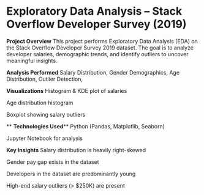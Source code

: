 # Exploratory Data Analysis – Stack Overflow Developer Survey (2019)

**Project Overview**
This project performs Exploratory Data Analysis (EDA) on the Stack Overflow Developer Survey 2019 dataset.
The goal is to analyze developer salaries, demographic trends, and identify outliers to uncover meaningful insights.

 **Analysis Performed**
Salary Distribution,
Gender Demographics,
Age Distribution,
Outlier Detection,

 **Visualizations**
Histogram & KDE plot of salaries

Age distribution histogram

Boxplot showing salary outliers

** **Technologies Used****
Python (Pandas, Matplotlib, Seaborn)

Jupyter Notebook for analysis


**Key Insights**
Salary distribution is heavily right-skewed

Gender pay gap exists in the dataset

Developers in the dataset are predominantly young

High-end salary outliers (> $250K) are present
